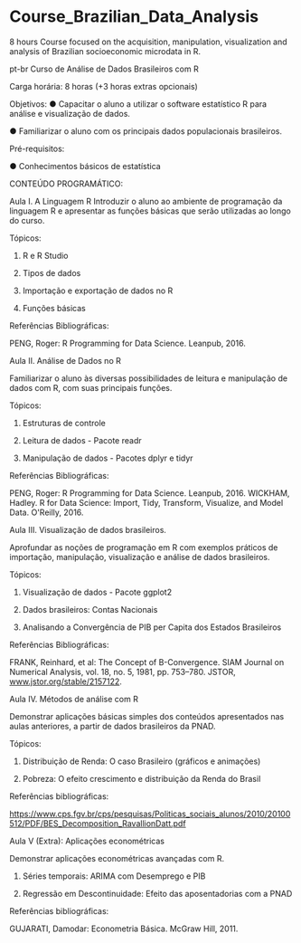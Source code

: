 # Course_Brazilian_Data_Analysis
8 hours Course focused on the acquisition, manipulation, visualization and 
analysis of Brazilian socioeconomic microdata in R.

pt-br
Curso de Análise de Dados Brasileiros com R

Carga horária: 8 horas (+3 horas extras opcionais)

Objetivos:
● Capacitar o aluno a utilizar o software estatístico R para análise e visualização de dados.

● Familiarizar o aluno com os principais dados populacionais brasileiros.

Pré-requisitos:

● Conhecimentos básicos de estatística

CONTEÚDO PROGRAMÁTICO:

Aula I. A Linguagem R
Introduzir o aluno ao ambiente de programação da linguagem R e apresentar as funções
básicas que serão utilizadas ao longo do curso.

Tópicos:

1. R e R Studio

2. Tipos de dados

3. Importação e exportação de dados no R

4. Funções básicas

Referências Bibliográficas:

PENG, Roger: R Programming for Data Science. Leanpub, 2016.

Aula II. Análise de Dados no R

Familiarizar o aluno às diversas possibilidades de leitura e manipulação de dados com R, com suas
principais funções.

Tópicos:

1. Estruturas de controle

2. Leitura de dados - Pacote readr

3. Manipulação de dados - Pacotes dplyr e tidyr

Referências Bibliográficas:

PENG, Roger: R Programming for Data Science. Leanpub, 2016.
WICKHAM, Hadley. R for Data Science: Import, Tidy, Transform, Visualize, and Model Data.
O'Reilly, 2016.

Aula III. Visualização de dados brasileiros.

Aprofundar as noções de programação em R com exemplos práticos de importação,
manipulação, visualização e análise de dados brasileiros.

Tópicos:

1. Visualização de dados - Pacote ggplot2

2. Dados brasileiros: Contas Nacionais

3. Analisando a Convergência de PIB per Capita dos Estados Brasileiros

Referências Bibliográficas:

FRANK, Reinhard, et al: The Concept of B-Convergence. SIAM Journal on Numerical Analysis, vol. 18, no. 5, 1981, pp. 753–780. JSTOR, www.jstor.org/stable/2157122.

Aula IV. Métodos de análise com R

Demonstrar aplicações básicas simples dos conteúdos apresentados nas aulas anteriores, a
partir de dados brasileiros da PNAD.

Tópicos:

1. Distribuição de Renda: O caso Brasileiro (gráficos e animações)

2. Pobreza: O efeito crescimento e distribuição da Renda do Brasil

Referências bibliográficas:

https://www.cps.fgv.br/cps/pesquisas/Politicas_sociais_alunos/2010/20100512/PDF/BES_Decomposition_RavallionDatt.pdf

Aula V (Extra): Aplicações econométricas

Demonstrar aplicações econométricas avançadas com R.

1. Séries temporais: ARIMA com Desemprego e PIB

2. Regressão em Descontinuidade: Efeito das aposentadorias com a PNAD

Referências bibliográficas:

GUJARATI, Damodar: Econometria Básica. McGraw Hill, 2011.
